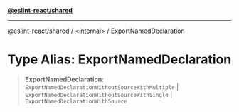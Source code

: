 [**@eslint-react/shared**](../../README.md)

***

[@eslint-react/shared](../../README.md) / [\<internal\>](../README.md) / ExportNamedDeclaration

# Type Alias: ExportNamedDeclaration

> **ExportNamedDeclaration**: `ExportNamedDeclarationWithoutSourceWithMultiple` \| `ExportNamedDeclarationWithoutSourceWithSingle` \| `ExportNamedDeclarationWithSource`
